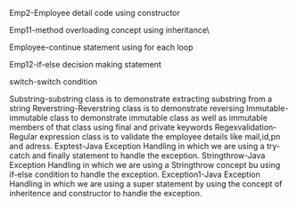 Emp2-Employee detail code using constructor

Emp11-method overloading concept using inheritance\


Employee-continue statement using for each loop


Emp12-if-else decision making statement


switch-switch condition 


Substring-substring class is to demonstrate extracting substring from a string
Reverstring-Reverstring class is to demonstrate reversing
Immutable-immutable class to demonstrate immutable class as well as immutable members of that class using final and private keywords
Regexvalidation-Regular expression class is to validate the employee details like mail,id,pn and adress.
Exptest-Java Exception Handling in which we are using a try-catch and finally statement to handle the exception.
Stringthrow-Java Exception Handling in which we are using a Stringthrow concept bu using if-else condition to handle the exception.
Exception1-Java Exception Handling in which we are using a super statement by using the concept of inheritence and constructor to handle the exception.
